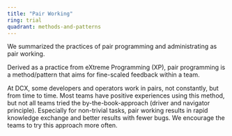 ```yaml
---
title: "Pair Working"
ring: trial
quadrant: methods-and-patterns
---
```


We summarized the practices of pair programming and administrating as pair working.

Derived as a practice from eXtreme Programming (XP), pair programming is a method/pattern that aims for fine-scaled feedback within a team.

At DCX, some developers and operators work in pairs, not constantly, but from time to time. Most teams have positive experiences using this method, but not all teams tried the by-the-book-approach (driver and navigator principle). Especially for non-trivial tasks, pair working results in rapid knowledge exchange and better results with fewer bugs. We encourage the teams to try this approach more often.
